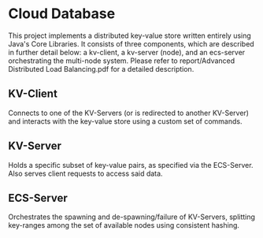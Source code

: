 # Cloud Database
This project implements a distributed key-value store written entirely using Java's Core Libraries. It consists of three components, which are described in further detail below: a kv-client, a kv-server (node), and an ecs-server orchestrating the multi-node system. Please refer to report/Advanced Distributed Load Balancing.pdf for a detailed description.

## KV-Client
Connects to one of the KV-Servers (or is redirected to another KV-Server) and interacts with the key-value store using a custom set of commands.

## KV-Server
Holds a specific subset of key-value pairs, as specified via the ECS-Server. Also serves client requests to access said data.

## ECS-Server
Orchestrates the spawning and de-spawning/failure of KV-Servers, splitting key-ranges among the set of available nodes using consistent hashing.
